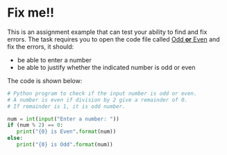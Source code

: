 # Fix me!!

This is an assignment example that can test your ability to find and fix errors. The task requires you to open the code file called [Odd **or** Even](odd+even.py) and fix the errors, it should:
- be able to enter a number
- be able to justify whether the indicated number is odd or even

The code is *shown* below:

```python
# Python program to check if the input number is odd or even.
# A number is even if division by 2 give a remainder of 0.
# If remainder is 1, it is odd number.

num = int(input("Enter a number: "))
if (num % 2) == 0:
   print("{0} is Even".format(num))
else:
   print("{0} is Odd".format(num))
```
